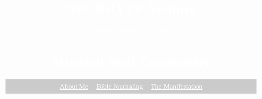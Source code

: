 # NEOPHYTE-Venture
Buildable attempts at coding. 
<!DOCTYPE html>
<head>
  <link href="/normalize.css" rel="stylesheet">
  <title>Faith of a Mustard Seed</title>
  <style>
    body {
      text-align: center;
      background: url("Mustard-Seed-Faith-by-CRI.jpg");
      background-size: cover;
      background-repeat: no-repeat;
      background-attachment: fixed;
      background-position: bottom;
      color: white;
      font-family: 'Gloudy old style';
      font-size: 22px;
	}
	a {
      color: white;
    }
	ul {
       padding: 10px;
       background: rgba(0,0,0,0.2);
    }  
	li {
       display: inline;
       padding: 0px 10px 0px 10px;
    }
	@media (max-width: 500px) {
      h1 {
        font-size: 36px;
      }
      li {
        display: block;
        padding: 5px;
      }
    } 
  </style>
</head>
<body>
  <header>
  <h1>Mustard Seed Community</h1>
  <ul>
      <li><a href="#">About Me</a></li>
      <li><a href="#">Bible Journaling</a></li>
      <li><a href="#">The Manifestation</a></li>
    </ul>
  </header>
</body>
 
